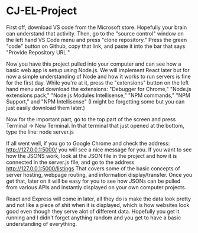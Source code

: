 # CJ-EL-Project

First off, download VS code from the Microsoft store. Hopefully your brain can understand that activity.
Then, go to the "source control" window on the left hand VS Code menu and press "clone repository."
Press the green "code" button on Github, copy that link, and paste it into the bar that says "Provide Repository URL."

Now you have this project pulled into your computer and can see how a basic web app is setup using Node.js. We will implement
React later but for now a simple understanding of Node and how it works to run servers is fine for the first day. While you're at it,
press the "extensions" button on the left hand menu and download the extensions: "Debugger for Chrome," "Node.js extensions pack," "Node.js Modules Intellisense," "NPM commands," "NPM Support," and "NPM Intellisense" (I might be forgetting some but you can just easily download them later.)

Now for the important part, go to the top part of the screen and press Terminal -> New Terminal.
In that terminal that just opened at the bottom, type the line:   node server.js

If all went well, if you go to Google Chrome and check the address: http://127.0.0.1:5000/ you will see a nice message for you. 
If you want to see how the JSONS work, look at the JSON file in the project and how it is connected in the server.js file, and go to the address http://127.0.0.1:5000/listings
That covers some of the basic concepts of server hosting, webpage routing, and information display/transfer. Once you get that, later on it will be easy for you to see how JSONs can be pulled from various APIs and instantly displayed on your own computer projects. 

React and Express will come in later, all they do is make the data look pretty and not like a piece of shit when it is displayed, which is how websites look good even though they serve alot of different data. Hopefully you get it running and I didn't forget anything random and you get to have a basic understanding of everything. 


